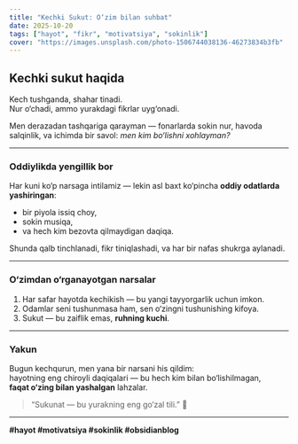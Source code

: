 ```yaml
---
title: "Kechki Sukut: O‘zim bilan suhbat"
date: 2025-10-20
tags: ["hayot", "fikr", "motivatsiya", "sokinlik"]
cover: "https://images.unsplash.com/photo-1506744038136-46273834b3fb"
---
```


## Kechki sukut haqida

Kech tushganda, shahar tinadi.  
Nur o‘chadi, ammo yurakdagi fikrlar uyg‘onadi.

Men derazadan tashqariga qarayman — fonarlarda sokin nur, havoda salqinlik, va ichimda bir savol: *men kim bo‘lishni xohlayman?*

---

### Oddiylikda yengillik bor

Har kuni ko‘p narsaga intilamiz — lekin asl baxt ko‘pincha **oddiy odatlarda yashiringan**:  
- bir piyola issiq choy,  
- sokin musiqa,  
- va hech kim bezovta qilmaydigan daqiqa.

Shunda qalb tinchlanadi, fikr tiniqlashadi, va har bir nafas shukrga aylanadi.

---

### O‘zimdan o‘rganayotgan narsalar

1. Har safar hayotda kechikish — bu yangi tayyorgarlik uchun imkon.  
2. Odamlar seni tushunmasa ham, sen o‘zingni tushunishing kifoya.  
3. Sukut — bu zaiflik emas, **ruhning kuchi**.

---

### Yakun

Bugun kechqurun, men yana bir narsani his qildim:  
hayotning eng chiroyli daqiqalari — bu hech kim bilan bo‘lishilmagan,  
**faqat o‘zing bilan yashalgan** lahzalar.

> “Sukunat — bu yurakning eng go‘zal tili.” 💫

---

**#hayot #motivatsiya #sokinlik #obsidianblog**
